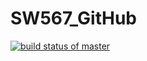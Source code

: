 # SW567_GitHub
[![build status of master](https://travis-ci.org/AkshayLavhagale/SW567_GitHub.svg?branch=master)](https://travis-ci.org/AkshayLavhagale/SW567_GitHub)
